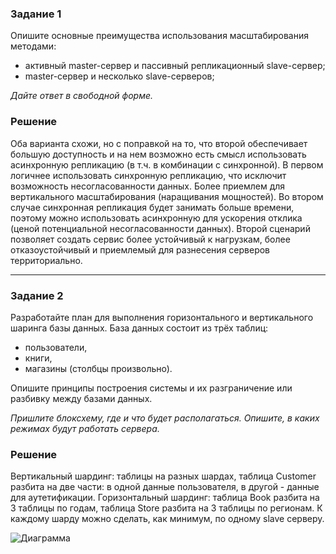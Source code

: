 ### Задание 1

Опишите основные преимущества использования масштабирования методами:

- активный master-сервер и пассивный репликационный slave-сервер; 
- master-сервер и несколько slave-серверов;

*Дайте ответ в свободной форме.*

### Решение

Оба варианта схожи, но с поправкой на то, что второй обеспечивает большую доступность и на нем возможно есть смысл использовать асинхронную репликацию (в т.ч. в комбинации с синхронной). 
В первом логичнее использовать синхронную репликацию, что исключит возможность несогласованности данных. Более приемлем для вертикального масштабирования (наращивания мощностей).
Во втором случае синхронная репликация будет занимать больше времени, поэтому можно использовать асинхронную для ускорения отклика (ценой потенциальной несогласованности данных). Второй сценарий позволяет создать сервис более устойчивый к нагрузкам, более отказоустойчивый и приемлемый для разнесения серверов территориально. 

---

### Задание 2


Разработайте план для выполнения горизонтального и вертикального шаринга базы данных. База данных состоит из трёх таблиц: 

- пользователи, 
- книги, 
- магазины (столбцы произвольно). 

Опишите принципы построения системы и их разграничение или разбивку между базами данных.

*Пришлите блоксхему, где и что будет располагаться. Опишите, в каких режимах будут работать сервера.* 
### Решение

Вертикальный шардинг: таблицы на разных шардах, таблица Customer разбита на две части: в одной данные пользователя, в другой - данные для аутетификации.
Горизонтальный шардинг: таблица Book разбита на 3 таблицы по годам, таблица Store разбита на 3 таблицы по регионам.
К каждому шарду можно сделать, как минимум, по одному slave серверу.

![Диаграмма](https://github.com/user-attachments/assets/a24e65ab-7041-489c-892b-693f4bc85084)
